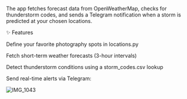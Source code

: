 The app fetches forecast data from OpenWeatherMap, checks for thunderstorm codes, and sends a Telegram notification when a storm is predicted at your chosen locations.

✨ Features

Define your favorite photography spots in locations.py

Fetch short-term weather forecasts (3-hour intervals)

Detect thunderstorm conditions using a storm_codes.csv lookup

Send real-time alerts via Telegram:

![IMG_1043](https://github.com/user-attachments/assets/82ca978f-f274-49c0-a740-33861ece45ce)
